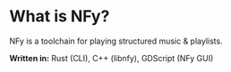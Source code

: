 # What is NFy?

NFy is a toolchain for playing structured music & playlists.

**Written in:** Rust (CLI), C++ (libnfy), GDScript (NFy GUI)